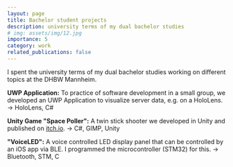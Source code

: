 ```yaml
---
layout: page
title: Bachelor student projects
description: university terms of my dual bachelor studies
# img: assets/img/12.jpg
importance: 5
category: work
related_publications: false
---
```


I spent the university terms of my dual bachelor studies working on different topics at the DHBW Mannheim.

**UWP Application:** 
To practice of software development in a small group, we developed an UWP Application to visualize server data, e.g. on a HoloLens. -> HoloLens, C#

**Unity Game "Space Poller":** A twin stick shooter we developed in Unity and published on [itch.io](https://lilium-games.itch.io/space-poller). ->  C#, GIMP, Unity

**"VoiceLED":** A voice controlled LED display panel that can be controlled by an iOS app via BLE. I programmed the microcontroller (STM32) for this.
-> Bluetooth, STM, C